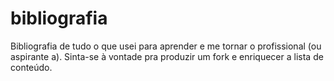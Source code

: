 # bibliografia
Bibliografia de tudo o que usei para aprender e me tornar o profissional (ou aspirante a). Sinta-se à vontade pra produzir um fork e enriquecer a lista de conteúdo.
